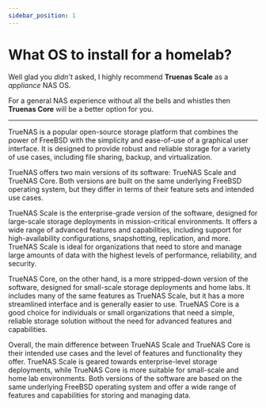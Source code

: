 ```yaml
---
sidebar_position: 1
---
```


# What OS to install for a homelab?

Well glad you _didn't_ asked, I highly recommend **Truenas Scale** as a _appliance_ NAS OS.

For a general NAS experience without all the bells and whistles then **Truenas Core** will be a better option for you.

___

TrueNAS is a popular open-source storage platform that combines the power of FreeBSD with the simplicity and ease-of-use of a graphical user interface. It is designed to provide robust and reliable storage for a variety of use cases, including file sharing, backup, and virtualization.

TrueNAS offers two main versions of its software: TrueNAS Scale and TrueNAS Core. Both versions are built on the same underlying FreeBSD operating system, but they differ in terms of their feature sets and intended use cases.

TrueNAS Scale is the enterprise-grade version of the software, designed for large-scale storage deployments in mission-critical environments. It offers a wide range of advanced features and capabilities, including support for high-availability configurations, snapshotting, replication, and more. TrueNAS Scale is ideal for organizations that need to store and manage large amounts of data with the highest levels of performance, reliability, and security.

TrueNAS Core, on the other hand, is a more stripped-down version of the software, designed for small-scale storage deployments and home labs. It includes many of the same features as TrueNAS Scale, but it has a more streamlined interface and is generally easier to use. TrueNAS Core is a good choice for individuals or small organizations that need a simple, reliable storage solution without the need for advanced features and capabilities.

Overall, the main difference between TrueNAS Scale and TrueNAS Core is their intended use cases and the level of features and functionality they offer. TrueNAS Scale is geared towards enterprise-level storage deployments, while TrueNAS Core is more suitable for small-scale and home lab environments. Both versions of the software are based on the same underlying FreeBSD operating system and offer a wide range of features and capabilities for storing and managing data.
